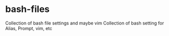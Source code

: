 # bash-files
Collection of bash file settings and maybe vim
Collection of bash setting for Alias, Prompt, vim, etc

